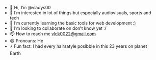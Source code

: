 - 👋 Hi, I’m @vladys00
- 👀 I’m interested in lot of things but especially audiovisuals, sports and tech
- 🌱 I’m currently learning the basic tools for web development :)
- 💞️ I’m looking to collaborate on don't know yet :/
- 📫 How to reach me vldk0022@gmail.com
- 😄 Pronouns: He
- ⚡ Fun fact: I had every hairsatyle posibble in this 23 years on planet Earth

<!---
vladys00/vladys00 is a ✨ special ✨ repository because its `README.md` (this file) appears on your GitHub profile.
You can click the Preview link to take a look at your changes.
--->
